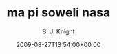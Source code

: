 ---
title: 'ma pi soweli nasa'
posts: 3
hash: 't1064'
author: 'B. J. Knight'
date: 2009-08-27T13:54:00+00:00
sources:
  - http://forums.tokipona.org/viewtopic.php%3Ft=1064.html
---